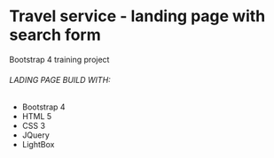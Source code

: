 # Travel service - landing page with search form


Bootstrap 4 training project


###### LADING PAGE BUILD WITH:
- Bootstrap 4
- HTML 5
- CSS 3
- JQuery
- LightBox





